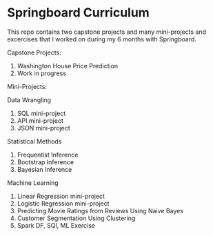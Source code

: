 # Springboard Curriculum

This repo contains two capstone projects and many mini-projects and excercises that I worked on during my 6 months with Springboard.

Capstone Projects:
1. Washington House Price Prediction
2. Work in progress

Mini-Projects:

Data Wrangling
1. SQL mini-project
2. API mini-project
3. JSON mini-project

Statistical Methods
1. Frequentist Inference
2. Bootstrap Inference
3. Bayesian Inference

Machine Learning
1. Linear Regression mini-project
2. Logistic Regression mini-project
3. Predicting Movie Ratings from Reviews Using Naive Bayes
4. Customer Segmentation Using Clustering
5. Spark DF, SQl, ML Exercise


